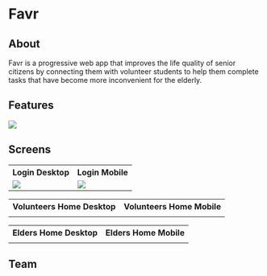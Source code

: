 # Favr

## About
Favr is a progressive web app that improves the life quality of senior citizens by connecting them with volunteer students to help them complete tasks that have become more inconvenient for the elderly.

## Features
<img src="https://github.com/user-attachments/assets/991b56b9-85ba-48f1-8daf-7b5c1fadcb7a" />

## Screens
<table>  
    <th>Login Desktop</th>
    <th>Login Mobile</th>
    <tr>
        <td>
            <img src="https://github.com/user-attachments/assets/07f1213b-af01-4e3a-8208-f00f7edc311c"/>
        </td>
        <td>
            <img src="https://github.com/user-attachments/assets/e1ad16b8-e67f-4fce-bd87-177b39abab99"/>
        </td>
    </tr>
</table>

<table>  
    <th>Volunteers Home Desktop</th>
    <th>Volunteers Home Mobile</th>
    <tr>
        <td>
            <img src=""/>
        </td>
        <td>
            <img src=""/>
        </td>
    </tr>
</table>

<table>  
    <th>Elders Home Desktop</th>
    <th>Elders Home Mobile</th>
    <tr>
        <td>
            <img src=""/>
        </td>
        <td>
            <img src=""/>
        </td>
    </tr>
</table>

## Team 
